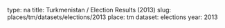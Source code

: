 type: na
title: Turkmenistan / Election Results (2013)
slug: places/tm/datasets/elections/2013
place: tm
dataset: elections
year: 2013
